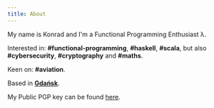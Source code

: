 ```yaml
---
title: About
---
```

My name is Konrad and I'm a Functional Programming Enthusiast λ.

Interested in: **#functional-programming**, **#haskell**, **#scala**, but also **#cybersecurity**, **#cryptography** and **#maths**.

Keen on: **#aviation**.

Based in [**Gdańsk**](https://www.google.com/maps/place/Gda%C5%84sk).


My Public PGP key can be found [here](https://gist.github.com/Unrooted/6b8704eb037fab2eaf942db9b790d0c3).
